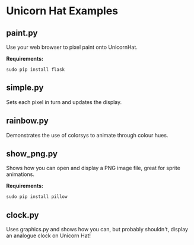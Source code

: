 Unicorn Hat Examples
====================

paint.py
--------

Use your web browser to pixel paint onto UnicornHat.

**Requirements:**

    sudo pip install flask


simple.py
---------

Sets each pixel in turn and updates the display.


rainbow.py
----------

Demonstrates the use of colorsys to animate through colour hues.


show_png.py
-----------

Shows how you can open and display a PNG image file, great for sprite animations.

**Requirements:**

    sudo pip install pillow


clock.py
--------

Uses graphics.py and shows how you can, but probably shouldn't, display an analogue clock on Unicorn Hat!